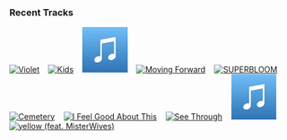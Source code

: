 ### Recent Tracks
[<img src='https://lastfm.freetls.fastly.net/i/u/300x300/1c9ec474fbc5987dd831f4fee11d78ad.png' width='16%' height='16%' alt='Violet'>](https://www.last.fm/music/bad%2bsuns/_/violet)&nbsp;&nbsp;&nbsp;&nbsp;[<img src='https://lastfm.freetls.fastly.net/i/u/300x300/dbad4eb2a05431b67ea0e04b500cd137.png' width='16%' height='16%' alt='Kids'>](https://www.last.fm/music/ben%2brector/_/kids)&nbsp;&nbsp;&nbsp;&nbsp;[<img src='https://github.com/atfinke/atfinke/blob/master/placeholder.jpeg?raw=true' width='16%' height='16%' alt='Swim - Reprise'>](https://www.last.fm/music/valley/_/swim%2b-%2breprise)&nbsp;&nbsp;&nbsp;&nbsp;[<img src='https://lastfm.freetls.fastly.net/i/u/300x300/7e31f937983c21353e7871432499e54a.png' width='16%' height='16%' alt='Moving Forward'>](https://www.last.fm/music/colony%2bhouse/_/moving%2bforward)&nbsp;&nbsp;&nbsp;&nbsp;[<img src='https://lastfm.freetls.fastly.net/i/u/300x300/c2615cea62855d171c446674b28b54aa.png' width='16%' height='16%' alt='SUPERBLOOM'>](https://www.last.fm/music/misterwives/_/superbloom)&nbsp;&nbsp;&nbsp;&nbsp;<br>[<img src='https://lastfm.freetls.fastly.net/i/u/300x300/da19559e6586c0a76e158bd1db6a45ca.png' width='16%' height='16%' alt='Cemetery'>](https://www.last.fm/music/coin/_/cemetery)&nbsp;&nbsp;&nbsp;&nbsp;[<img src='https://lastfm.freetls.fastly.net/i/u/300x300/d36406c2d8e311697d85eeca706194da.png' width='16%' height='16%' alt='I Feel Good About This'>](https://www.last.fm/music/the%2bmowgli%2527s/_/i%2bfeel%2bgood%2babout%2bthis)&nbsp;&nbsp;&nbsp;&nbsp;[<img src='https://lastfm.freetls.fastly.net/i/u/300x300/cecd29b96d24c8bf43ed95328be299e6.png' width='16%' height='16%' alt='See Through'>](https://www.last.fm/music/the%2bband%2bcamino/_/see%2bthrough)&nbsp;&nbsp;&nbsp;&nbsp;[<img src='https://github.com/atfinke/atfinke/blob/master/placeholder.jpeg?raw=true' width='16%' height='16%' alt='Girl'>](https://www.last.fm/music/jukebox%2bthe%2bghost/_/girl)&nbsp;&nbsp;&nbsp;&nbsp;[<img src='https://lastfm.freetls.fastly.net/i/u/300x300/2014018dcf47962bc39f3b48349c506f.png' width='16%' height='16%' alt='yellow (feat. MisterWives)'>](https://www.last.fm/music/flor/_/yellow%2b%2528feat.%2bmisterwives%2529)&nbsp;&nbsp;&nbsp;&nbsp;<br>